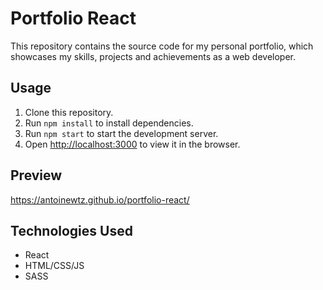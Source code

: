 
# Portfolio React

This repository contains the source code for my personal portfolio, which showcases my skills, projects and achievements as a web developer.

## Usage

1. Clone this repository.
2. Run `npm install` to install dependencies.
3. Run `npm start` to start the development server.
4. Open [http://localhost:3000]() to view it in the browser.

## Preview

https://antoinewtz.github.io/portfolio-react/

## Technologies Used

* React
* HTML/CSS/JS
* SASS
